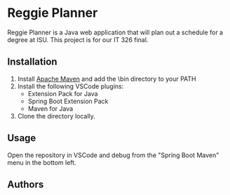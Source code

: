 # Reggie Planner

Reggie Planner is a Java web application that will plan out a schedule for a degree at ISU. This project is for our IT 326 final.

## Installation

1. Install [Apache Maven](https://code.visualstudio.com/docs/java/java-webapp) and add the \bin directory to your PATH
2. Install the following VSCode plugins:
    - Extension Pack for Java
    - Spring Boot Extension Pack
    - Maven for Java
3. Clone the directory locally.

## Usage

Open the repository in VSCode and debug from the "Spring Boot Maven" menu in the bottom left.

## Authors
